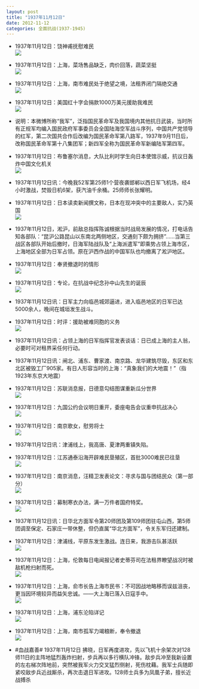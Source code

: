 ```yaml
---
layout: post
title: "1937年11月12日"
date: 2012-11-12
categories: 全面抗战(1937-1945)
---
```


<meta name="referrer" content="no-referrer" />

- 1937年11月12日：饶神甫抚慰难民 <br/><img src="https://ww4.sinaimg.cn/large/aca367d8jw1dyso6jx3h0j.jpg" />

- 1937年11月12日：上海，菜场售品缺乏，肉价回落，蔬菜坚挺 <br/><img src="https://ww3.sinaimg.cn/large/aca367d8jw1dysnlwio3nj.jpg" />

- 1937年11月12日：上海，南市难民处于绝望之境，法租界闭门隔绝交通 <br/><img src="https://ww4.sinaimg.cn/large/aca367d8jw1dysmgc8z0lj.jpg" />

- 1937年11月12日：美国红十字会捐款1000万美元援助我难民 <br/><img src="https://ww1.sinaimg.cn/large/aca367d8jw1dyslvq5c9yj.jpg" />

- 说明：本微博所称“我军”，泛指国民革命军及我国境内其他抗日武装，当时所有正规军均编入国民政府军事委员会全国陆海空军战斗序列，中国共产党领导的红军，第二次国共合作后改编为国民革命军第八路军，1937年9月11日后，改称国民革命军第十八集团军；新四军全称为国民革命军新编陆军第四军。 

- 1937年11月12日：布鲁塞尔消息，大队比利时学生向日本使馆示威，抗议日轰炸中国文化机关 <br/><img src="https://ww1.sinaimg.cn/large/aca367d8jw1dyskpuvxolj.jpg" />

- 1937年11月12日讯：今晚我52军第25师1个营夜袭邯郸以西日军飞机场，经4小时激战，焚毁日机6架，获汽油千余桶。25师师长张耀明。 

- 1937年11月12日：日本读卖新闻撰文称，日本在现冲突中的主要敌人，实乃英国 <br/><img src="https://ww3.sinaimg.cn/large/aca367d8jw1dysizdgxxhj.jpg" />

- 1937年11月12日，淞沪，前敌总指挥陈诚根据当时战局发展的情况，打电话告知各部队：“昆沪公路昆山以东南北两侧地区，交通刻下颇为拥挤”……当第三战区各部队开始后撤时，日海军陆战队及“上海派遣军”即乘势占领上海市区，上海地区全部为日军占领。原在沪西作战的中国军队也均撤离了淞沪地区。 

- 1937年11月12日：奉贤撤退时的情形 <br/><img src="https://ww2.sinaimg.cn/large/aca367d8jw1dysh8tki2oj.jpg" />

- 1937年11月12日：专论，在抗战中纪念孙中山先生的诞辰 <br/><img src="https://ww3.sinaimg.cn/large/aca367d8jw1dysfikoj9lj.jpg" />

- 1937年11月12日讯：日军主力向临邑城郊逼进，进入临邑地区的日军已达5000余人，晚间在城垣发生战斗。 

- 1937年11月12日：时评：援助被难同胞的义务 <br/><img src="https://ww3.sinaimg.cn/large/aca367d8jw1dysds69yajj.jpg" />

- 1937年11月12日讯：占领上海的日军指挥官发表谈话：日已成上海的主人翁，必要时可对租界采任何行动。 

- 1937年11月12日讯：闸北、浦东、曹家渡、南京路、龙华建筑尽毁，东区和东北区被毁工厂905家。有日人形容当时的上海：“真象我们的大地震！”（指1923年东京大地震） 

- 1937年11月12日：苏联消息报，日德意勾结图谋重新瓜分世界 <br/><img src="https://ww4.sinaimg.cn/large/aca367d8jw1dysc1v8nlrj.jpg" />

- 1937年11月12日：九国公约会议明日重开，委座电告会议重申抗战决心 <br/><img src="https://ww1.sinaimg.cn/large/aca367d8jw1dysab6200rj.jpg" />

- 1937年11月12日：南京歌女，慰劳将士 <br/><img src="https://ww1.sinaimg.cn/large/aca367d8jw1dys8kggrvyj.jpg" />

- 1937年11月12日讯：津浦线上，我高唐、夏津两重镇失陷。 

- 1937年11月12日：江苏通泰沿海开辟难民垦殖区，首批3000难民已往垦 <br/><img src="https://ww1.sinaimg.cn/large/aca367d8jw1dys6tzlrm4j.jpg" />

- 1937年11月12日：南京消息，汪精卫发表论文：寻求与国与团结民众（第一部分） <br/><img src="https://ww1.sinaimg.cn/large/aca367d8jw1dys540m91lj.jpg" />

- 1937年11月12日：募制寒衣办法，满一万件者国府特奖。 <br/><img src="https://ww1.sinaimg.cn/large/aca367d8jw1dys3d7wjikj.jpg" />

- 1937年11月12日讯：日华北方面军令第20师团及第109师团驻屯山西，第5师团调至保定、石家庄一带休整，但仍直属“华北方面军”，令关东军归还建制。 

- 1937年11月12日：津浦线，平原东发生激战。连日来，我游击队甚活跃 <br/><img src="https://ww3.sinaimg.cn/large/aca367d8jw1dys1n4hb50j.jpg" />

- 1937年11月12日：上海，伦敦每日电闻报记者史蒂芬司在法租界瞭望战况时被敌机枪扫射而死。 <br/><img src="https://ww1.sinaimg.cn/large/aca367d8jw1dyrzwag476j.jpg" />

- 1937年11月12日：上海，俞市长告上海市民书：不可因战地略移而误兹沮丧，更当因环境较异而益矢忠诚。——大上海已落入日寇手中。 <br/><img src="https://ww1.sinaimg.cn/large/aca367d8jw1dyry66rf49j.jpg" />

- 1937年11月12日：上海，浦东沦陷详记 <br/><img src="https://ww1.sinaimg.cn/large/aca367d8jw1dyrwferzgkj.jpg" />

- 1937年11月12日：上海，南市孤军力竭粮断，奉令撤退 <br/><img src="https://ww2.sinaimg.cn/large/aca367d8jw1dyruozizjsj.jpg" />

- #血战嘉善# 1937年11月12日 拂晓，日军再度进攻，先以飞机十余架次对128师11日的主阵地猛烈轰炸扫射，步兵再以多行横队冲锋。敌步兵冲至我新设置的左右梯次阵地前，突然被我军火力交叉猛烈侧射，死伤枕藉。我军士兵随即紧咬敌步兵近战厮杀，再次击退日军进攻。128师士兵多为凤凰子弟，擅长近战搏杀 

